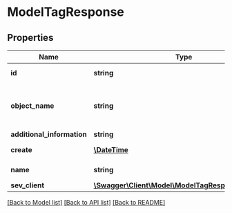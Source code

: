 # ModelTagResponse

## Properties
Name | Type | Description | Notes
------------ | ------------- | ------------- | -------------
**id** | **string** | Id of the tag | [optional] 
**object_name** | **string** | Internal object name which is &#x27;Tag&#x27;. | [optional] 
**additional_information** | **string** |  | [optional] 
**create** | [**\DateTime**](\DateTime.md) | Date of tag creation | [optional] 
**name** | **string** | name of the tag | [optional] 
**sev_client** | [**\Swagger\Client\Model\ModelTagResponseSevClient**](ModelTagResponseSevClient.md) |  | [optional] 

[[Back to Model list]](../../README.md#documentation-for-models) [[Back to API list]](../../README.md#documentation-for-api-endpoints) [[Back to README]](../../README.md)

